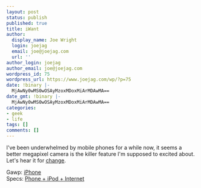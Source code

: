 ```yaml
---
layout: post
status: publish
published: true
title: iWant
author:
  display_name: Joe Wright
  login: joejag
  email: joe@joejag.com
  url: ''
author_login: joejag
author_email: joe@joejag.com
wordpress_id: 75
wordpress_url: https://www.joejag.com/wp/?p=75
date: !binary |-
  MjAwNy0wMS0wOSAyMzoxMDoxMiArMDAwMA==
date_gmt: !binary |-
  MjAwNy0wMS0wOSAyMzoxMDoxMiArMDAwMA==
categories:
- geek
- life
tags: []
comments: []
---
```

<p>I've been underwhelmed by mobile phones for a while now, it seems a better megapixel camera is the killer feature I'm supposed to excited about.  Let's hear it for <a href="http://news.bbc.co.uk/1/hi/technology/6246063.stm">change</a>.</p>
<p>Gawp: <a href="http://www.apple.com/iphone/">iPhone</a><br />
Specs: <a href="http://www.apple.com/iphone/technology/specs.html">Phone + iPod + Internet</a></p>
